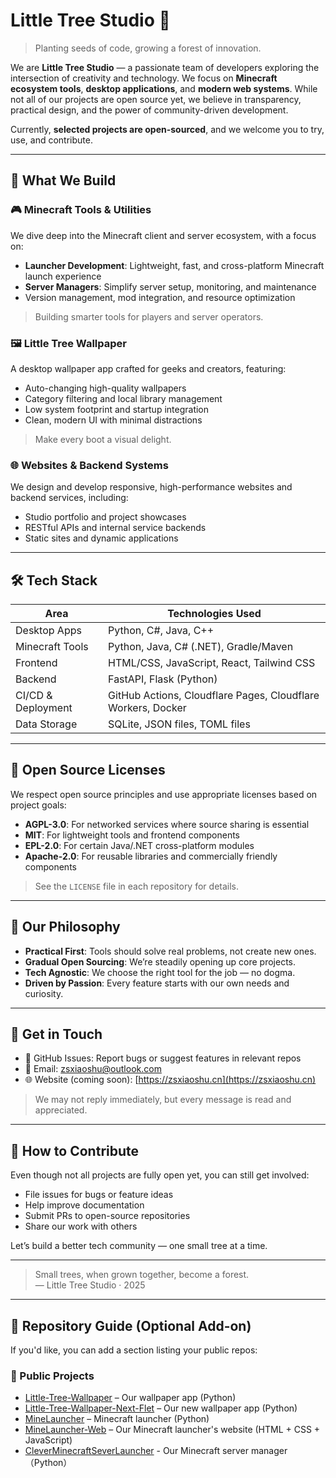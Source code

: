 # Little Tree Studio 🌿

> Planting seeds of code, growing a forest of innovation.

We are **Little Tree Studio** — a passionate team of developers exploring the intersection of creativity and technology. We focus on **Minecraft ecosystem tools**, **desktop applications**, and **modern web systems**. While not all of our projects are open source yet, we believe in transparency, practical design, and the power of community-driven development.

Currently, **selected projects are open-sourced**, and we welcome you to try, use, and contribute.

---

## 🚀 What We Build

### 🎮 Minecraft Tools & Utilities
We dive deep into the Minecraft client and server ecosystem, with a focus on:
- **Launcher Development**: Lightweight, fast, and cross-platform Minecraft launch experience
- **Server Managers**: Simplify server setup, monitoring, and maintenance
- Version management, mod integration, and resource optimization

> Building smarter tools for players and server operators.

### 🖼️ Little Tree Wallpaper
A desktop wallpaper app crafted for geeks and creators, featuring:
- Auto-changing high-quality wallpapers
- Category filtering and local library management
- Low system footprint and startup integration
- Clean, modern UI with minimal distractions

> Make every boot a visual delight.

### 🌐 Websites & Backend Systems
We design and develop responsive, high-performance websites and backend services, including:
- Studio portfolio and project showcases
- RESTful APIs and internal service backends
- Static sites and dynamic applications

---

## 🛠 Tech Stack

| Area           | Technologies Used |
|----------------|-------------------|
| Desktop Apps   | Python, C#, Java, C++ |
| Minecraft Tools| Python, Java, C# (.NET), Gradle/Maven |
| Frontend       | HTML/CSS, JavaScript, React, Tailwind CSS |
| Backend        | FastAPI, Flask (Python) |
| CI/CD & Deployment | GitHub Actions, Cloudflare Pages, Cloudflare Workers, Docker |
| Data Storage   | SQLite, JSON files, TOML files |

---

## 📄 Open Source Licenses

We respect open source principles and use appropriate licenses based on project goals:
- **AGPL-3.0**: For networked services where source sharing is essential
- **MIT**: For lightweight tools and frontend components
- **EPL-2.0**: For certain Java/.NET cross-platform modules
- **Apache-2.0**: For reusable libraries and commercially friendly components

> See the `LICENSE` file in each repository for details.

---

## 🌱 Our Philosophy

- **Practical First**: Tools should solve real problems, not create new ones.
- **Gradual Open Sourcing**: We’re steadily opening up core projects.
- **Tech Agnostic**: We choose the right tool for the job — no dogma.
- **Driven by Passion**: Every feature starts with our own needs and curiosity.

---

## 🤝 Get in Touch

- 💬 GitHub Issues: Report bugs or suggest features in relevant repos
- 📧 Email: zsxiaoshu@outlook.com 
- 🌐 Website (coming soon): [https://zsxiaoshu.cn](https://zsxiaoshu.cn)

> We may not reply immediately, but every message is read and appreciated.

---

## 🌟 How to Contribute

Even though not all projects are fully open yet, you can still get involved:
- File issues for bugs or feature ideas
- Help improve documentation
- Submit PRs to open-source repositories
- Share our work with others

Let’s build a better tech community — one small tree at a time.

---

> Small trees, when grown together, become a forest.  
> — Little Tree Studio · 2025

---

## 📂 Repository Guide (Optional Add-on)

If you'd like, you can add a section listing your public repos:

### 🔧 Public Projects
- [Little-Tree-Wallpaper](https://github.com/shu-shu-1/Little-Tree-Wallpaper) – Our wallpaper app (Python)
- [Little-Tree-Wallpaper-Next-Flet](https://github.com/shu-shu-1/Little-Tree-Wallpaper-Next-Flet) – Our new wallpaper app (Python)
- [MineLauncher](https://github.com/Little-Tree-Studio/MineLauncher) – Minecraft launcher (Python)
- [MineLauncher-Web](https://github.com/Little-Tree-Studio/MineLauncher-Web) – Our Minecraft launcher's website (HTML + CSS + JavaScript)
- [CleverMinecraftSeverLauncher](https://github.com/Little-Tree-Studio/CleverMinecraftSeverLauncher) - Our Minecraft server manager（Python）

